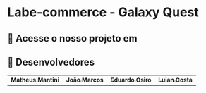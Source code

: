 # Labe-commerce - Galaxy Quest

## 🚀 Acesse o nosso projeto em


## 🤝 Desenvolvedores

<table>
  <tr>
    <td align="center">
      <a href="https://github.com/matheusmantini">
        <sub>
          <b>Matheus Mantini</b>
        </sub>
      </a>
    </td>
    <td align="center">
      <a href="https://github.com/Jmaraguiar">
        <sub>
          <b>João Marcos</b>
        </sub>
      </a>
    </td>
    <td align="center">
      <a href="https://github.com/EduardoOsiro">
        <sub>
          <b>Eduardo Osiro</b>
        </sub>
      </a>
    </td>
    <td align="center">
      <a href="https://github.com/luiangcosta">
        <sub>
          <b>Luian Costa</b>
        </sub>
      </a>
    </td>
  </tr>
</table>
